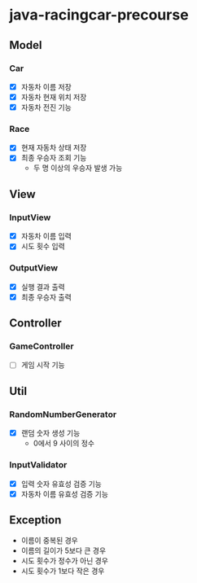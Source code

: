 # java-racingcar-precourse

## Model
### Car
- [x] 자동차 이름 저장
- [x] 자동차 현재 위치 저장
- [x] 자동차 전진 기능
### Race
- [x] 현재 자동차 상태 저장
- [x] 최종 우승자 조회 기능
    - 두 명 이상의 우승자 발생 가능
## View
### InputView
- [x] 자동차 이름 입력
- [x] 시도 횟수 입력
### OutputView
- [x] 실행 결과 출력
- [x] 최종 우승자 출력
## Controller
### GameController
- [ ] 게임 시작 기능
## Util
### RandomNumberGenerator
- [x] 랜덤 숫자 생성 기능
  - 0에서 9 사이의 정수
### InputValidator
- [x] 입력 숫자 유효성 검증 기능
- [x] 자동차 이름 유효성 검증 기능
## Exception
- 이름이 중복된 경우
- 이름의 길이가 5보다 큰 경우
- 시도 횟수가 정수가 아닌 경우
- 시도 횟수가 1보다 작은 경우